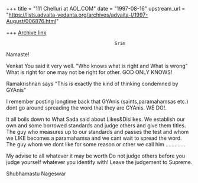 +++
title = "111 Chelluri at AOL.COM"
date = "1997-08-16"
upstream_url = "https://lists.advaita-vedanta.org/archives/advaita-l/1997-August/006876.html"

+++
[Archive link](https://lists.advaita-vedanta.org/archives/advaita-l/1997-August/006876.html)

                                             Srim
Namaste!

Venkat You said it very well.  "Who knows what is right and What is wrong"
What is right for one may not be right for other.    GOD ONLY KNOWS!

Ramakrishnan says "This is exactly the kind of thinking condemned by GYAnis"

I remember posting longtime back that GYAnis (saints,paramahamsas etc.) dont
go around spreading the word that they are GYAnis.  WE DO!.

It all boils down to What Sada said about Likes&Dislikes.    We establish our
own and some borrowed standards and judge others and give them titles.  The
guy who measures up to our standards and passes the test and whom we LIKE
becomes a paramahamsa and we cant wait to spread the word.  The guy whom we
dont like for some reason or other we call him .............

My advise to all whatever it may be worth
Do not judge others before you judge yourself whatever you identify with!
 Leave the judgement to Supreme.

Shubhamastu                                                  Nageswar

